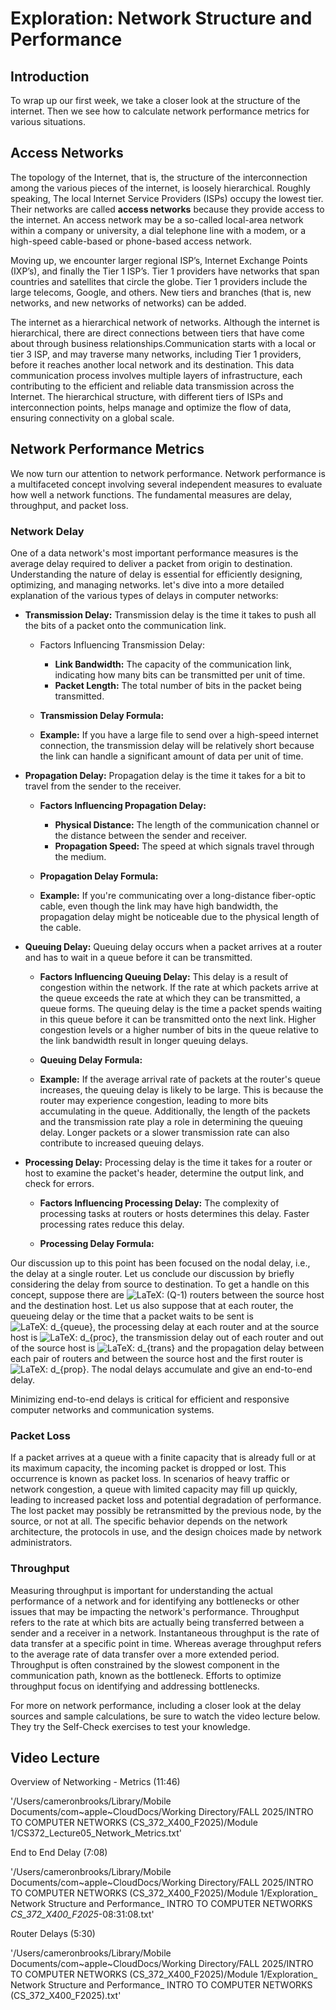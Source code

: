 # Exploration: Network Structure and Performance

## Introduction

To wrap up our first week, we take a closer look at the structure of the internet. Then we see how to calculate network performance metrics for various situations.

## Access Networks

The topology of the Internet, that is, the structure of the interconnection among the various pieces of the internet, is loosely hierarchical. Roughly speaking, The local Internet Service Providers (ISPs) occupy the lowest tier. Their networks are called **access networks** because they provide access to the internet. An access network may be a so-called local-area network within a company or university, a dial telephone line with a modem, or a high-speed cable-based or phone-based access network.

Moving up, we encounter larger regional ISP’s, Internet Exchange Points (IXP’s), and finally the Tier 1 ISP’s. Tier 1 providers have networks that span countries and satellites that circle the globe. Tier 1 providers include the large telecoms, Google, and others. New tiers and branches (that is, new networks, and new networks of networks) can be added.

The internet as a hierarchical network of networks. Although the internet is hierarchical, there are direct connections between tiers that have come about through business relationships.Communication starts with a local or tier 3 ISP, and may traverse many networks, including Tier 1 providers, before it reaches another local network and its destination. This data communication process involves multiple layers of infrastructure, each contributing to the efficient and reliable data transmission across the Internet. The hierarchical structure, with different tiers of ISPs and interconnection points, helps manage and optimize the flow of data, ensuring connectivity on a global scale.

## Network Performance Metrics

We now turn our attention to network performance. Network performance is a multifaceted concept involving several independent measures to evaluate how well a network functions. The fundamental measures are delay, throughput, and packet loss.

### Network Delay

One of a data network's most important performance measures is the average delay required to deliver a packet from origin to destination. Understanding the nature of delay is essential for efficiently designing, optimizing, and managing networks. let's dive into a more detailed explanation of the various types of delays in computer networks:

- **Transmission Delay:** Transmission delay is the time it takes to push all the bits of a packet onto the communication link.

  - Factors Influencing Transmission Delay:

    - **Link Bandwidth:** The capacity of the communication link, indicating how many bits can be transmitted per unit of time.
    - **Packet Length:** The total number of bits in the packet being transmitted.

  - **Transmission Delay Formula:**

    

  - **Example:** If you have a large file to send over a high-speed internet connection, the transmission delay will be relatively short because the link can handle a significant amount of data per unit of time.

- **Propagation Delay:** Propagation delay is the time it takes for a bit to travel from the sender to the receiver.

  - **Factors Influencing Propagation Delay:**

    - **Physical Distance:** The length of the communication channel or the distance between the sender and receiver.
    - **Propagation Speed:** The speed at which signals travel through the medium.

  - **Propagation Delay Formula:**

    

  - **Example:** If you're communicating over a long-distance fiber-optic cable, even though the link may have high bandwidth, the propagation delay might be noticeable due to the physical length of the cable.

- **Queuing Delay:** Queuing delay occurs when a packet arrives at a router and has to wait in a queue before it can be transmitted.

  - **Factors Influencing Queuing Delay:** This delay is a result of congestion within the network. If the rate at which packets arrive at the queue exceeds the rate at which they can be transmitted, a queue forms. The queuing delay is the time a packet spends waiting in this queue before it can be transmitted onto the next link. Higher congestion levels or a higher number of bits in the queue relative to the link bandwidth result in longer queuing delays.

  - **Queuing Delay Formula:**

    

  - **Example:** If the average arrival rate of packets at the router's queue increases, the queuing delay is likely to be large. This is because the router may experience congestion, leading to more bits accumulating in the queue. Additionally, the length of the packets and the transmission rate play a role in determining the queuing delay. Longer packets or a slower transmission rate can also contribute to increased queuing delays.

- **Processing Delay:** Processing delay is the time it takes for a router or host to examine the packet's header, determine the output link, and check for errors.

  - **Factors Influencing Processing Delay:** The complexity of processing tasks at routers or hosts determines this delay. Faster processing rates reduce this delay.

  - **Processing Delay Formula:**

    

  

Our discussion up to this point has been focused on the nodal delay, i.e., the delay at a single router. Let us conclude our discussion by briefly considering the delay from source to destination. To get a handle on this concept, suppose there are ![LaTeX: (Q-1)](https://canvas.oregonstate.edu/equation_images/(Q-1)?scale=1) routers between the source host and the destination host. Let us also suppose that at each router, the queueing delay or the time that a packet waits to be sent is ![LaTeX: d_{queue}](https://canvas.oregonstate.edu/equation_images/%2520d_%257Bqueue%257D%252C%2520?scale=1), the processing delay at each router and at the source host is ![LaTeX: d_{proc}](https://canvas.oregonstate.edu/equation_images/%2520d_%257Bproc%257D?scale=1), the transmission delay out of each router and out of the source host is ![LaTeX: d_{trans}](https://canvas.oregonstate.edu/equation_images/%2520d_%257Btrans%257D%252C%2520?scale=1) and the propagation delay between each pair of routers and between the source host and the first router is ![LaTeX: d_{prop}](https://canvas.oregonstate.edu/equation_images/d_%257Bprop%257D?scale=1). The nodal delays accumulate and give an end-to-end delay.



Minimizing end-to-end delays is critical for efficient and responsive computer networks and communication systems.

### Packet Loss

If a packet arrives at a queue with a finite capacity that is already full or at its maximum capacity, the incoming packet is dropped or lost. This occurrence is known as packet loss. In scenarios of heavy traffic or network congestion, a queue with limited capacity may fill up quickly, leading to increased packet loss and potential degradation of performance. The lost packet may possibly be retransmitted by the previous node, by the source, or not at all. The specific behavior depends on the network architecture, the protocols in use, and the design choices made by network administrators.

### Throughput

Measuring throughput is important for understanding the actual performance of a network and for identifying any bottlenecks or other issues that may be impacting the network's performance. Throughput refers to the rate at which bits are actually being transferred between a sender and a receiver in a network. Instantaneous throughput is the rate of data transfer at a specific point in time. Whereas average throughput refers to the average rate of data transfer over a more extended period. Throughput is often constrained by the slowest component in the communication path, known as the bottleneck. Efforts to optimize throughput focus on identifying and addressing bottlenecks.

For more on network performance, including a closer look at the delay sources and sample calculations, be sure to watch the video lecture below. They try the Self-Check exercises to test your knowledge.

## Video Lecture

Overview of Networking - Metrics (11:46) 

'/Users/cameronbrooks/Library/Mobile Documents/com~apple~CloudDocs/Working Directory/FALL 2025/INTRO TO COMPUTER NETWORKS (CS_372_X400_F2025)/Module 1/CS372_Lecture05_Network_Metrics.txt'

End to End Delay (7:08)

'/Users/cameronbrooks/Library/Mobile Documents/com~apple~CloudDocs/Working Directory/FALL 2025/INTRO TO COMPUTER NETWORKS (CS_372_X400_F2025)/Module 1/Exploration_ Network Structure and Performance_ INTRO TO COMPUTER NETWORKS _CS_372_X400_F2025_-08:31:08.txt'

Router Delays (5:30)

'/Users/cameronbrooks/Library/Mobile Documents/com~apple~CloudDocs/Working Directory/FALL 2025/INTRO TO COMPUTER NETWORKS (CS_372_X400_F2025)/Module 1/Exploration_ Network Structure and Performance_ INTRO TO COMPUTER NETWORKS (CS_372_X400_F2025).txt'



